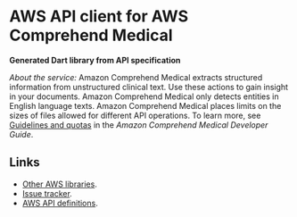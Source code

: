 # AWS API client for AWS Comprehend Medical

**Generated Dart library from API specification**

*About the service:*
Amazon Comprehend Medical extracts structured information from unstructured
clinical text. Use these actions to gain insight in your documents. Amazon
Comprehend Medical only detects entities in English language texts. Amazon
Comprehend Medical places limits on the sizes of files allowed for different
API operations. To learn more, see <a
href="https://docs.aws.amazon.com/comprehend-medical/latest/dev/comprehendmedical-quotas.html">Guidelines
and quotas</a> in the <i>Amazon Comprehend Medical Developer Guide</i>.

## Links

- [Other AWS libraries](https://github.com/agilord/aws_client/tree/master/generated).
- [Issue tracker](https://github.com/agilord/aws_client/issues).
- [AWS API definitions](https://github.com/aws/aws-sdk-js/tree/master/apis).
